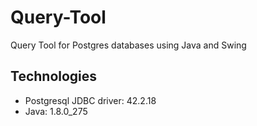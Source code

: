 # Query-Tool
Query Tool for Postgres databases using Java and Swing

## Technologies
* Postgresql JDBC driver: 42.2.18
* Java: 1.8.0_275
